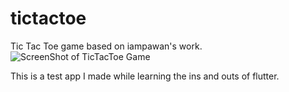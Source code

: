 # tictactoe

Tic Tac Toe game based on iampawan's work.
![ScreenShot of TicTacToe Game](https://i.imgur.com/AqOb8M6.png)

This is a test app I made while learning the ins and outs of flutter.


